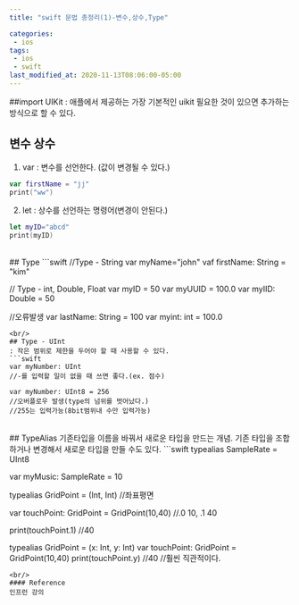 ```yaml
---
title: "swift 문법 총정리(1)-변수,상수,Type"

categories:
 - ios
tags:
 - ios 
 - swift
last_modified_at: 2020-11-13T08:06:00-05:00
---
```

##import UIKit : 
애플에서 제공하는 가장 기본적인 uikit
필요한 것이 있으면 추가하는 방식으로 할 수 있다.

## 변수 상수
1. var : 변수를 선언한다. (값이 변경될 수 있다.)

```swift
var firstName = "jj"
print("ww")
```  



2. let : 상수를 선언하는 명령어(변경이 안된다.)
```swift
let myID="abcd"
print(myID)
```

<br/>
## Type
```swift
//Type - String
var myName="john"
vaf firstName: String = "kim"

// Type - int, Double, Float
var myID = 50
var myUUID = 100.0
var myIID: Double = 50

//오류발생
var lastName: String = 100
var myint: int = 100.0
```
<br/>
## Type - UInt
: 작은 범위로 제한을 두어야 할 때 사용할 수 있다.
```swift
var myNumber: UInt
//-를 입력할 일이 없을 때 쓰면 좋다.(ex. 점수)

var myNumber: UInt8 = 256 
//오버플로우 발생(type의 넘위를 벗어났다.)
//255는 입력가능(8bit범위내 수만 입력가능)
```
<br/>
## TypeAlias
기존타입을 이름을 바꿔서 새로운 타입을 만드는 개념.
기존 타입을 조합하거나 변경해서 새로운 타입을 만들 수도 있다.
```swift
typealias SampleRate = UInt8

var myMusic: SampleRate = 10

typealias GridPoint = (Int, Int)
//좌표평면

var touchPoint: GridPoint = GridPoint(10,40)
//.0 10, .1 40

print(touchPoint.1)
//40

typealias GridPoint = (x: Int, y: Int)
var touchPoint: GridPoint = GridPoint(10,40)
print(touchPoint.y)
//40
//훨씬 직관적이다.
```
<br/>
#### Reference
인프런 강의
